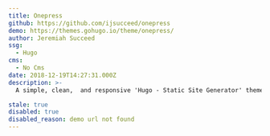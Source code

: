 ```yaml
---
title: Onepress
github: https://github.com/ijsucceed/onepress
demo: https://themes.gohugo.io/theme/onepress/
author: Jeremiah Succeed
ssg:
  - Hugo
cms:
  - No Cms
date: 2018-12-19T14:27:31.000Z
description: >-
  A simple, clean,  and responsive 'Hugo - Static Site Generator' theme for bloggers

stale: true
disabled: true
disabled_reason: demo url not found
---
```

